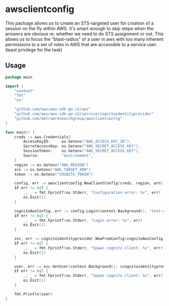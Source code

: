 # awsclientconfig

This package allows us to create an STS-targeted user for creation of a session on the fly within AWS. It's smart enough
to skip steps when the answers are obvious re: whether we need to do STS assignment or not. This allows us to focus the
"blast-radius" of a user in aws with too many inherent permissions to a set of roles in AWS that are accessible to a
service user. (least privilege for the task)

## Usage

```go
package main

import (
	"context"
	"fmt"
	"os"

	"github.com/aws/aws-sdk-go-v2/aws"
	"github.com/aws/aws-sdk-go-v2/service/cognitoidentityprovider"
	"github.com/metrumresearchgroup/awsclientconfig"
)

func main() {
	creds := aws.Credentials{
		AccessKeyID:     os.Getenv("AWS_ACCESS_KEY_ID"),
		SecretAccessKey: os.Getenv("AWS_SECRET_ACCESS_KEY"),
		SessionToken:    os.Getenv("AWS_SECRET_ACCESS_KEY"),
		Source:          "environment",
	}
	region := os.Getenv("AWS_REGION")
	arn := os.Getenv("AWS_TARGET_ARN")
	token := os.Getenv("COGNITO_TOKEN")

	config, err := awsclientconfig.NewClientConfig(creds, region, arn)
	if err != nil {
		_, _ = fmt.Fprintf(os.Stderr, "Configuration error: %v", err)
		os.Exit(1)
	}

	cognitoAwsConfig, err := config.Login(context.Background(), "test-cognito-permissions")
	if err != nil {
		_, _ = fmt.Fprintf(os.Stderr, "Login error: %v", err)
		os.Exit(1)
	}

	svc, err := cognitoidentityprovider.NewFromConfig(cognitoAwsConfig)
	if err != nil {
		_, _ = fmt.Fprintf(os.Stderr, "Spawn cognito client: %v", err)
		os.Exit(1)
	}

	user, err := svc.GetUser(context.Background(), &cognitoidentityprovider.GetUserInput{AccessToken: token})
	if err != nil {
		_, _ = fmt.Fprintf(os.Stderr, "Spawn cognito client: %v", err)
		os.Exit(1)
	}

	fmt.Println(user)
}
```